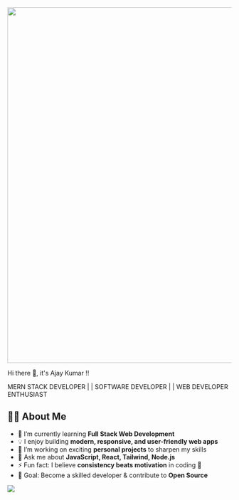 <img src="https://camo.githubusercontent.com/b37efb7bfa86abae8c3cb3e8b6c7c6d7e31c55b396804a955f3d71f4013e3e13/68747470733a2f2f6d69726f2e6d656469756d2e636f6d2f6d61782f313430302f312a675f5f6a6965734c52496643526566564736395066772e676966" width="800" height=800 />

Hi there 👋, it's Ajay Kumar !!

MERN STACK DEVELOPER | | SOFTWARE DEVELOPER | | WEB DEVELOPER ENTHUSIAST

## 👨‍💻 About Me  

- 🌱 I’m currently learning **Full Stack Web Development**  
- 💡 I enjoy building **modern, responsive, and user-friendly web apps**  
- 🔭 I’m working on exciting **personal projects** to sharpen my skills  
- 💬 Ask me about **JavaScript, React, Tailwind, Node.js**  
- ⚡ Fun fact: I believe **consistency beats motivation** in coding 🚀  
- 🎯 Goal: Become a skilled developer & contribute to **Open Source**  

<img src="https://camo.githubusercontent.com/d23aea8b72c5758f4eaf1fa64c2df624d925942f5d3bcfaf4cb1f22ef8424356/68747470733a2f2f6769746875622d726561646d652d73746174732e76657263656c2e6170702f6170692f746f702d6c616e67732f3f757365726e616d653d7072616a6a616c64686172267468656d653d7261646963616c"/>

